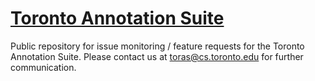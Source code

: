 # [Toronto Annotation Suite](https://aidemos.cs.toronto.edu/toras)

Public repository for issue monitoring / feature requests for the Toronto Annotation Suite. Please contact us at [toras@cs.toronto.edu](mailto:toras@cs.toronto.edu) for further communication. 
